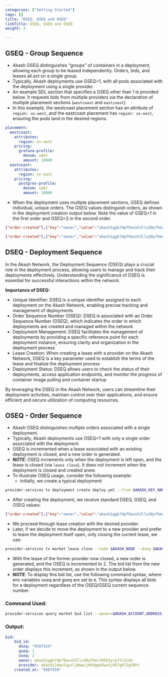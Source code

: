 ```yaml
---
categories: ["Getting Started"]
tags: []
title: "DSEQ, GSEQ and OSEQ"
linkTitle: DSEQ, GSEQ and OSEQ
weight: 3

---
```


## GSEQ - Group Sequence

- Akash GSEQ distinguishes “groups” of containers in a deployment, allowing each group to be leased independently. Orders, bids, and leases all act on a single group.
- Typically, Akash deployments use GSEQ=1, with all pods associated with the deployment using a single provider.
- An example SDL section that specifies a GSEQ other than 1 is provided below. It requests bids from multiple providers via the declaration of multiple placement sections (`westcoast` and `eastcoast`).
- In this example, the westcoast placement section has an attribute of `region: us-west`, and the eastcoast placement has `region: us-east`, ensuring the pods land in the desired regions.

```yaml
placement:
  westcoast:
    attributes:
      region: us-west
    pricing:
      grafana-profile:
        denom: uakt
        amount: 10000
  eastcoast:
    attributes:
      region: us-east
    pricing:
      postgres-profile:
        denom: uakt
        amount: 10000
```

- When the deployment uses multiple placement sections, GSEQ defines individual, unique orders. The GSEQ values distinguish orders, as shown in the deployment creation output below. Note the value of GSEQ=1 in the first order and GSEQ=2 in the second order.

```json
{"order-created"},{"key":"owner","value":"akash1ggk74pf9avxh3llu30yfhmr345h2yrpf7c2cdu"},{"key":"dseq","value":"9507298"},{"key":"gseq","value":"1"},{"key":"oseq","value":"1"}

{"order-created"},{"key":"owner","value":"akash1ggk74pf9avxh3llu30yfhmr345h2yrpf7c2cdu"},{"key":"dseq","value":"9507298"},{"key":"gseq","value":"2"},{"key":"oseq","value":"1"}
```

## DSEQ - Deployment Sequence

In the Akash Network, the Deployment Sequence (DSEQ) plays a crucial role in the deployment process, allowing users to manage and track their deployments effectively. Understanding the significance of DSEQ is essential for successful interactions within the network. 

**Importance of DSEQ:**
- Unique Identifier: DSEQ is a unique identifier assigned to each deployment on the Akash Network, enabling precise tracking and management of deployments
- Order Sequence Number (OSEQ): DSEQ is associated with an Order Sequence Number (OSEQ), which indicates the order in which deployments are created and managed within the network
- Deployment Management: DSEQ facilitates the management of deployments by providing a specific reference point for each deployment instance, ensuring clarity and organization in the deployment process
- Lease Creation: When creating a lease with a provider on the Akash Network, DSEQ is a key parameter used to establish the terms of the lease and finalize the deployment process
- Deployment Status: DSEQ allows users to check the status of their deployments, access application endpoints, and monitor the progress of container image pulling and container startup

By leveraging the DSEQ in the Akash Network, users can streamline their deployment activities, maintain control over their applications, and ensure efficient and secure utilization of computing resources.

## OSEQ - Order Sequence

- Akash OSEQ distinguishes multiple orders associated with a single deployment.
- Typically, Akash deployments use OSEQ=1 with only a single order associated with the deployment.
- OSEQ is incremented when a lease associated with an existing deployment is closed, and a new order is generated.
- _**NOTE**_: OSEQ increments only when the deployment is left open, and the lease is closed (via `lease close`). It does not increment when the deployment is closed and created anew.
- To illustrate OSEQ usage, consider the following example:
  - Initially, we create a typical deployment:

```bash
provider-services tx deployment create deploy.yml --from $AKASH_KEY_NAME
```

  - After creating the deployment, we receive standard DSEQ, GSEQ, and OSEQ values:

```json
{"order-created"},{"key":"owner","value":"akash1ggk74pf9avxh3llu30yfhmr345h2yrpf7c2cdu"},{"key":"dseq","value":"9507524"},{"key":"gseq","value":"1"},{"key":"oseq","value":"1"}]
```

  - We proceed through lease creation with the desired provider.
  - Later, if we decide to move the deployment to a new provider and prefer to leave the deployment itself open, only closing the current lease, we use:

```bash
provider-services tx market lease close --node $AKASH_NODE --dseq $AKASH_DSEQ --provider $AKASH_PROVIDER --from $AKASH_KEY_NAME
```

  - With the lease of the former provider now closed, a new order is generated, and the OSEQ is incremented to 2. The bid list from the new order displays this increment, as shown in the output below.
  - _**NOTE**_: To display this bid list, use the following command syntax, where env variables oseq and gseq are set to `0`. This syntax displays all bids for a deployment regardless of the OSEQ/GSEQ current sequence number.

### Command Used:

```bash
provider-services query market bid list --owner=$AKASH_ACCOUNT_ADDRESS --node $AKASH_NODE --dseq $AKASH_DSEQ  --gseq 0 --oseq 0
```

### Output:

```yaml
bid:
    bid_id:
      dseq: "9507524"
      gseq: 1
      oseq: 2
      owner: akash1ggk74pf9avxh3llu30yfhmr345h2yrpf7c2cdu
      provider: akash1lmaulqyvlj0wwcjm5dgqn5wv5j957g672g20ht
    created_at: "9507559"
```
